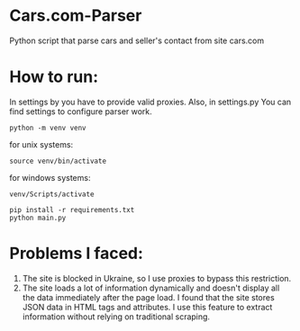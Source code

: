 # Cars.com-Parser

Python script that parse cars and seller's contact from site cars.com

# How to run:

In settings by you have to provide valid proxies.
Also, in settings.py You can find settings to configure parser work. 

```shell
python -m venv venv
```

for unix systems:
```shell
source venv/bin/activate
```

for windows systems:
```shell
venv/Scripts/activate
```

```shell
pip install -r requirements.txt
python main.py
```

# Problems I faced:
   1. The site is blocked in Ukraine, so I use proxies to bypass this restriction.
   2. The site loads a lot of information dynamically and doesn't display all the data immediately after the page load. I found that the site stores JSON data in HTML tags and attributes. I use this feature to extract information without relying on traditional scraping.